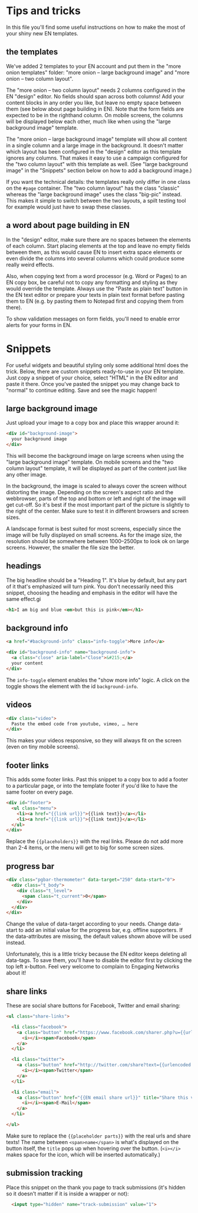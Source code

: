 # Tips and tricks

In this file you'll find some useful instructions on how to make the most of your shiny new EN templates.

## the templates

We've added 2 templates to your EN account and put them in the "more onion templates" folder: "more onion – large background image" and "more onion – two column layout".

The "more onion – two column layout" needs 2 columns configured in the EN "design" editor. No fields should span across both columns! Add your content blocks in any order you like, but leave no empty space between them (see below about page building in EN). Note that the form fields are expected to be in the righthand column. On mobile screens, the columns will be displayed below each other, much like when using the "large background image" template.

The "more onion – large background image" template will show all content in a single column and a large image in the background. It doesn't matter which layout has been configured in the "design" editor as this template ignores any columns. That makes it easy to use a campaign configured for the "two column layout" with this template as well. (See "large background image" in the "Snippets" section below on how to add a background image.)

If you want the technical details: the templates really only differ in one class on the `#page` container. The "two column layout" has the class "classic" whereas the "large background image" uses the class "big-pic" instead. This makes it simple to switch between the two layouts, a spilt testing tool for example would just have to swap these classes.

## a word about page building in EN

In the "design" editor, make sure there are no spaces between the elements of each column. Start placing elements at the top and leave no empty fields between them, as this would cause EN to insert extra space elements or even divide the columns into several columns which could produce some really weird effects.

Also, when copying text from a word processor (e.g. Word or Pages) to an EN copy box, be careful not to copy any formatting and styling as they would override the template. Always use the "Paste as plain text" button in the EN text editor or prepare your texts in plain text format before pasting them to EN (e.g. by pasting them to Notepad first and copying them from there).

To show validation messages on form fields, you'll need to enable error alerts for your forms in EN.


# Snippets

For useful widgets and beautiful styling only some additional html does the trick. Below, there are custom snippets ready-to-use in your EN template. Just copy a snippet of your choice, select "HTML" in the EN editor and paste it there. Once you've pasted the snippet you may change back to "normal" to continue editing. Save and see the magic happen!

## large background image

Just upload your image to a copy box and place this wrapper around it:

```html
<div id="background-image">
  your background image
</div>
```

This will become the background image on large screens when using the "large background image" template. On mobile screens and the "two column layout" template, it will be displayed as part of the content just like any other image.

In the background, the image is scaled to always cover the screen without distorting the image. Depending on the screen's aspect ratio and the webbrowser, parts of the top and bottom or left and right of the image will get cut-off. So it's best if the most important part of the picture is slightly to the right of the center. Make sure to test it in different browsers and screen sizes.

A landscape format is best suited for most screens, especially since the image will be fully displayed on small screens. As for the image size, the resolution should be somewhere between 1000–2500px to look ok on large screens. However, the smaller the file size the better.

## headings

The big headline should be a "Heading 1". It's blue by default, but any part of it that's emphasized will turn pink. You don't necessarily need this snippet, choosing the heading and emphasis in the editor will have the same effect.gi

```html
<h1>I am big and blue <em>but this is pink</em></h1>
```

## background info

```html
<a href="#background-info" class="info-toggle">More info</a>

<div id="background-info" name="background-info">
  <a class="close" aria-label="Close">&#215;</a>
  your content
</div>
```

The `info-toggle` element enables the "show more info" logic. A click on the toggle shows the element with the id `background-info`.

## videos

```html
<div class="video">
  Paste the embed code from youtube, vimeo, … here
</div>
```

This makes your videos responsive, so they will always fit on the screen (even on tiny mobile screens).

## footer links

This adds some footer links. Past this snippet to a copy box to add a footer to a particular page, or into the template footer if you'd like to have the same footer on every page.

```html
<div id="footer">
  <ul class="menu">
    <li><a href="{{link url}}">{{link text}}</a></li>
    <li><a href="{{link url}}">{{link text}}</a></li>
  </ul>
</div>
```

Replace the `{{placeholders}}` with the real links. Please do not add more than 2-4 items, or the menu will get to big for some screen sizes.

## progress bar

```html
<div class="pgbar-thermometer" data-target="250" data-start="0">
  <div class="t_body">
    <div class="t_level">
      <span class="t_current">0</span>
    </div>
  </div>
</div>
```

Change the value of data-target according to your needs. Change data-start to add an initial value for the progress bar, e.g. offline supporters. If the data-attributes are missing, the default values shown above will be used instead.

Unfortunately, this is a little tricky because the EN editor keeps deleting all data-tags. To save them, you'll have to disable the editor first by clicking the top left x-button. Feel very welcome to complain to Engaging Networks about it!

## share links

These are social share buttons for Facebook, Twitter and email sharing:

```html
<ul class="share-links">

  <li class="facebook">
    <a class="button" href="https://www.facebook.com/sharer.php?u={{urlencoded url}}" title="Share this via Facebook!" target="_blank" data-share="facebook">
      <i></i><span>Facebook</span>
    </a>
  </li>

  <li class="twitter">
    <a class="button" href="http://twitter.com/share?text={{urlencoded share text}}&amp;url={{urlencoded url}}" title="Share this via Twitter!" target="_blank" data-share="twitter">
      <i></i><span>Twitter</span>
    </a>
  </li>

  <li class="email">
    <a class="button" href="{{EN email share url}}" title="Share this via E-Mail!" target="_blank" data-share="email">
      <i></i><span>E-Mail</span>
    </a>
  </li>

</ul>
```

Make sure to replace the `{{placeholder parts}}` with the real urls and share texts! The name between `<span>name</span>` is what's displayed on the button itself, the `title` pops up when hovering over the button. (`<i></i>` makes space for the icon, which will be inserted automatically.)

## submission tracking

Place this snippet on the thank you page to track submissions (it's hidden so it doesn't matter if it is inside a wrapper or not):

```html
  <input type="hidden" name="track-submission" value="1">
```
